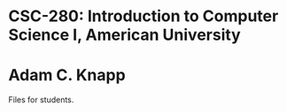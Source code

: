 # CSC-280: Introduction to Computer Science I, American University
# Adam C. Knapp

Files for students.